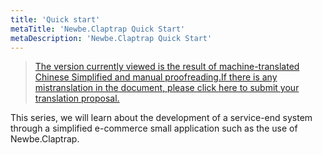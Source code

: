 ```yaml
---
title: 'Quick start'
metaTitle: 'Newbe.Claptrap Quick Start'
metaDescription: 'Newbe.Claptrap Quick Start'
---
```


> [The version currently viewed is the result of machine-translated Chinese Simplified and manual proofreading.If there is any mistranslation in the document, please click here to submit your translation proposal.](https://crwd.in/newbeclaptrap)

This series, we will learn about the development of a service-end system through a simplified e-commerce small application such as the use of Newbe.Claptrap.
